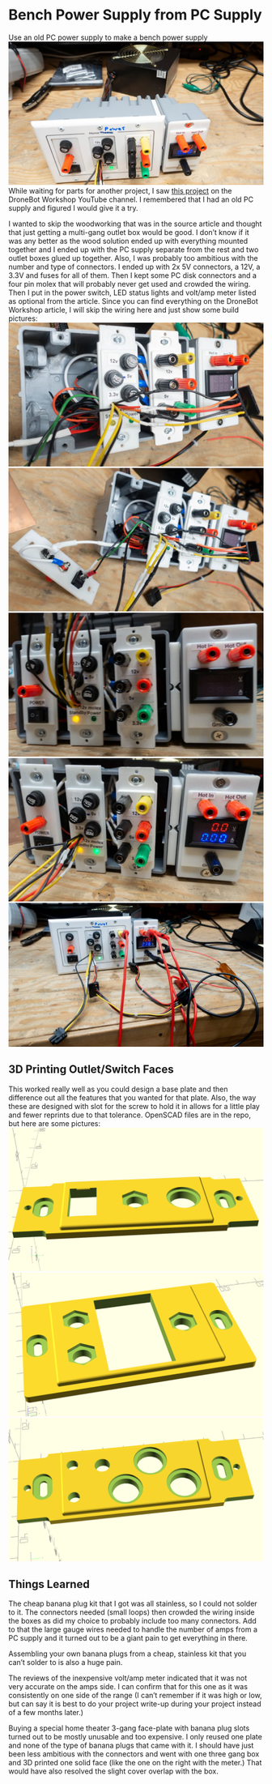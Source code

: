 # Bench Power Supply from PC Supply
Use an old PC power supply to make a bench power supply
![Final power supply](ps_final.webp)
While waiting for parts for another project, I saw [this project](https://dronebotworkshop.com/atx-bench-supply/) on the DroneBot Workshop YouTube channel. I remembered that I had an old PC supply and figured I would give it a try.

I wanted to skip the woodworking that was in the source article and thought that just getting a multi-gang outlet box would be good. I don’t know if it was any better as the wood solution ended up with everything mounted together and I ended up with the PC supply separate from the rest and two outlet boxes glued up together. Also, I was probably too ambitious with the number and type of connectors. I ended up with 2x 5V connectors, a 12V, a 3.3V and fuses for all of them. Then I kept some PC disk connectors and a four pin molex that will probably never get used and crowded the wiring. Then I put in the power switch, LED status lights and volt/amp meter listed as optional from the article. Since you can find everything on the DroneBot Workshop article, I will skip the wiring here and just show some build pictures:
![Interior wiring](ps1.webp)
![More interior wiring](ps2.webp)
![Front unplated](ps3.webp)
![Front unplated with power](ps4.webp)
![Front plated with test load](ps5.webp)

## 3D Printing Outlet/Switch Faces
This worked really well as you could design a base plate and then difference out all the features that you wanted for that plate. Also, the way these are designed with slot for the screw to hold it in allows for a little play and fewer reprints due to that tolerance. OpenSCAD files are in the repo, but here are some pictures:
![Faceplate one](faceplate1.webp)
![Faceplate two](faceplate2.webp)
![Faceplate two](faceplate3.webp)

## Things Learned
The cheap banana plug kit that I got was all stainless, so I could not solder to it. The connectors needed (small loops) then crowded the wiring inside the boxes as did my choice to probably include too many connectors. Add to that the large gauge wires needed to handle the number of amps from a PC supply and it turned out to be a giant pain to get everything in there.

Assembling your own banana plugs from a cheap, stainless kit that you can’t solder to is also a huge pain.

The reviews of the inexpensive volt/amp meter indicated that it was not very accurate on the amps side. I can confirm that for this one as it was consistently on one side of the range (I can’t remember if it was high or low, but can say it is best to do your project write-up during your project instead of a few months later.)

Buying a special home theater 3-gang face-plate with banana plug slots turned out to be mostly unusable and too expensive. I only reused one plate and none of the type of banana plugs that came with it. I should have just been less ambitious with the connectors and went with one three gang box and 3D printed one solid face (like the one on the right with the meter.) That would have also resolved the slight cover overlap with the box.
